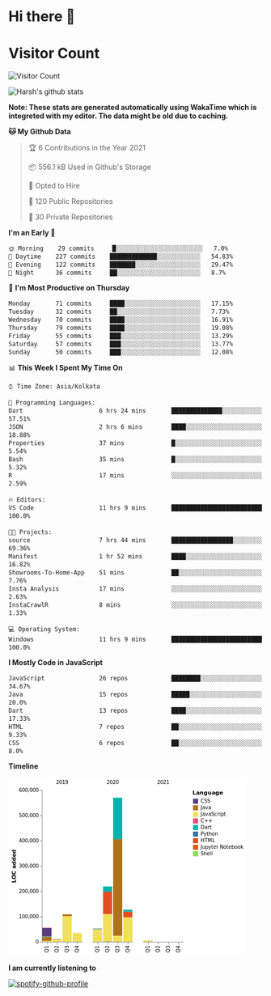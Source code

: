# Hi there 👋 

# Visitor Count
![Visitor Count](https://profile-counter.glitch.me/harsh2201/count.svg)

![Harsh's github stats](https://github-readme-stats.vercel.app/api?username=harsh2201&show_icons=true&theme=radical)

**Note: These stats are generated automatically using WakaTime which is integreted with my editor. The data might be old due to caching.**

<!--START_SECTION:waka-->
**🐱 My Github Data** 

> 🏆 6 Contributions in the Year 2021
 > 
> 📦 556.1 kB Used in Github's Storage 
 > 
> 💼 Opted to Hire
 > 
> 📜 120 Public Repositories 
 > 
> 🔑 30 Private Repositories  
 > 
**I'm an Early 🐤** 

```text
🌞 Morning    29 commits     █░░░░░░░░░░░░░░░░░░░░░░░░   7.0% 
🌆 Daytime    227 commits    █████████████░░░░░░░░░░░░   54.83% 
🌃 Evening    122 commits    ███████░░░░░░░░░░░░░░░░░░   29.47% 
🌙 Night      36 commits     ██░░░░░░░░░░░░░░░░░░░░░░░   8.7%

```
📅 **I'm Most Productive on Thursday** 

```text
Monday       71 commits     ████░░░░░░░░░░░░░░░░░░░░░   17.15% 
Tuesday      32 commits     ██░░░░░░░░░░░░░░░░░░░░░░░   7.73% 
Wednesday    70 commits     ████░░░░░░░░░░░░░░░░░░░░░   16.91% 
Thursday     79 commits     ████░░░░░░░░░░░░░░░░░░░░░   19.08% 
Friday       55 commits     ███░░░░░░░░░░░░░░░░░░░░░░   13.29% 
Saturday     57 commits     ███░░░░░░░░░░░░░░░░░░░░░░   13.77% 
Sunday       50 commits     ███░░░░░░░░░░░░░░░░░░░░░░   12.08%

```


📊 **This Week I Spent My Time On** 

```text
⌚︎ Time Zone: Asia/Kolkata

💬 Programming Languages: 
Dart                     6 hrs 24 mins       ██████████████░░░░░░░░░░░   57.51% 
JSON                     2 hrs 6 mins        ████░░░░░░░░░░░░░░░░░░░░░   18.88% 
Properties               37 mins             █░░░░░░░░░░░░░░░░░░░░░░░░   5.54% 
Bash                     35 mins             █░░░░░░░░░░░░░░░░░░░░░░░░   5.32% 
R                        17 mins             ░░░░░░░░░░░░░░░░░░░░░░░░░   2.59%

🔥 Editors: 
VS Code                  11 hrs 9 mins       █████████████████████████   100.0%

🐱‍💻 Projects: 
source                   7 hrs 44 mins       █████████████████░░░░░░░░   69.36% 
Manifest                 1 hr 52 mins        ████░░░░░░░░░░░░░░░░░░░░░   16.82% 
Showrooms-To-Home-App    51 mins             ██░░░░░░░░░░░░░░░░░░░░░░░   7.76% 
Insta Analysis           17 mins             ░░░░░░░░░░░░░░░░░░░░░░░░░   2.63% 
InstaCrawlR              8 mins              ░░░░░░░░░░░░░░░░░░░░░░░░░   1.33%

💻 Operating System: 
Windows                  11 hrs 9 mins       █████████████████████████   100.0%

```

**I Mostly Code in JavaScript** 

```text
JavaScript               26 repos            ████████░░░░░░░░░░░░░░░░░   34.67% 
Java                     15 repos            █████░░░░░░░░░░░░░░░░░░░░   20.0% 
Dart                     13 repos            ████░░░░░░░░░░░░░░░░░░░░░   17.33% 
HTML                     7 repos             ██░░░░░░░░░░░░░░░░░░░░░░░   9.33% 
CSS                      6 repos             ██░░░░░░░░░░░░░░░░░░░░░░░   8.0%

```


**Timeline**

![Chart not found](https://raw.githubusercontent.com/harsh2201/harsh2201/master/charts/bar_graph.png) 


<!--END_SECTION:waka-->


**I am currently listening to**

[![spotify-github-profile](https://spotify-github-profile.vercel.app/api/view?uid=0zd53poz5lu9da8yk1wq8bpss&cover_image=true)](https://spotify-github-profile.vercel.app/api/view?uid=0zd53poz5lu9da8yk1wq8bpss&redirect=true) 
